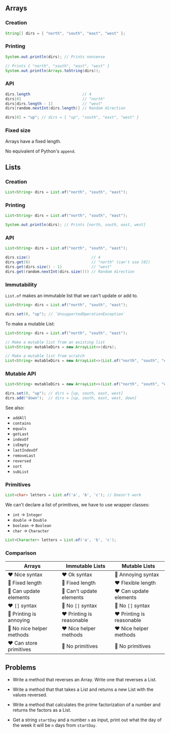 ## Arrays

### Creation

```java
String[] dirs = { "north", "south", "east", "west" };
```

### Printing

```java
System.out.println(dirs); // Prints nonsense

// Prints { "north", "south", "east", "west" }
System.out.println(Arrays.toString(dirs));
```

### API

```java
dirs.length                       // 4
dirs[0]                           // "north"
dirs[dirs.length - 1]             // "west"
dirs[random.nextInt(dirs.length)] // Random direction

dirs[0] = "up"; // dirs = { "up", "south", "east", "west" }
```

### Fixed size

Arrays have a fixed length.

No equivalent of Python's `append`.

## Lists

### Creation

```java
List<String> dirs = List.of("north", "south", "east");
```

### Printing

```java
List<String> dirs = List.of("north", "south", "east");

System.out.println(dirs); // Prints [north, south, east, west]
```

### API

```java
List<String> dirs = List.of("north", "south", "east");

dirs.size()                           // 4
dirs.get(0)                           // "north" (can't use [0])
dirs.get(dirs.size() - 1)             // "west"
dirs.get(random.nextInt(dirs.size())) // Random direction
```

### Immutability

`List.of` makes an immutable list that we can't update or add to.

```java
List<String> dirs = List.of("north", "south", "east");

dirs.set(0, "up"); // `UnsupportedOperationException`
```

To make a mutable List:

```java
List<String> dirs = List.of("north", "south", "east");

// Make a mutable list from an existing list
List<String> mutableDirs = new ArrayList<>(dirs);

// Make a mutable list from scratch
List<String> mutableDirs = new ArrayList<>(List.of("north", "south", "east"));
```

### Mutable API

```java
List<String> mutableDirs = new ArrayList<>(List.of("north", "south", "east"));

dirs.set(0, "up"); // dirs = [up, south, east, west]
dirs.add("down");  // dirs = [up, south, east, west, down]
```

See also:

- `addAll`
- `contains`
- `equals`
- `getLast`
- `indexOf`
- `isEmpty`
- `lastIndexOf`
- `removeLast`
- `reversed`
- `sort`
- `subList`

### Primitives

```java
List<char> letters = List.of('a', 'b', 'c'); // Doesn't work
```

We can't declare a list of primitives, we have to use wrapper
classes:

- `int` -> `Integer`
- `double` -> `Double`
- `boolean` -> `Boolean`
- `char` -> `Character`

```java
List<Character> letters = List.of('a', 'b', 'c');
```

### Comparison

| Arrays                    | Immutable Lists           | Mutable Lists             |
| ------------------------- | ------------------------- | ------------------------- |
| ❤️ Nice syntax            | ❤️ Ok syntax              | 💩 Annoying syntax        |
| 💩 Fixed length           | 💩 Fixed length           | ❤️ Flexible length        |
| 💩 Can update elements    | 💩 Can't update elements  | ❤️ Can update elements    |
| ❤️ `[]` syntax            | 💩 No `[]` syntax         | 💩 No `[]` syntax         |
| 💩 Printing is annoying   | ❤️ Printing is reasonable | ❤️ Printing is reasonable |
| 💩 No nice helper methods | ❤️ Nice helper methods    | ❤️ Nice helper methods    |
| ❤️ Can store primitives   | 💩 No primitives          | 💩 No primitives          |

## Problems

- Write a method that reverses an Array. Write one that reverses a List.

- Write a method that that takes a List and returns a new List with the values reversed.

- Write a method that calculates the prime factorization of a number and returns the factors as a List.

- Get a string `startDay` and a number `n` as input, print out what the day of the week it will be `n` days from `startDay`.
